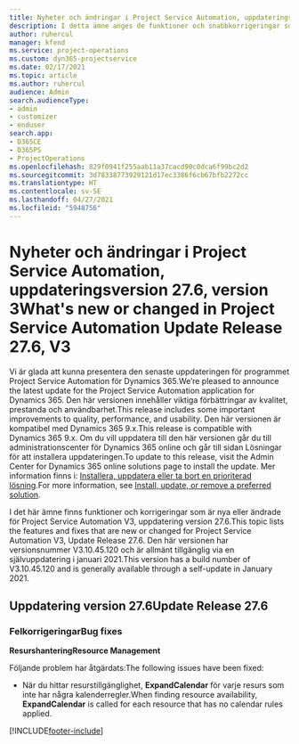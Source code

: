 ```yaml
---
title: Nyheter och ändringar i Project Service Automation, uppdateringsversion 27.6, snabbkorrigering, version 3
description: I detta ämne anges de funktioner och snabbkorrigeringar som finns tillgängliga i Project Service Automation, uppdateringsversion 27.6, snabbkorrigering, version 3.
author: ruhercul
manager: kfend
ms.service: project-operations
ms.custom: dyn365-projectservice
ms.date: 02/17/2021
ms.topic: article
ms.author: ruhercul
audience: Admin
search.audienceType:
- admin
- customizer
- enduser
search.app:
- D365CE
- D365PS
- ProjectOperations
ms.openlocfilehash: 829f0941f255aab11a37cacd90c0dca6f99bc2d2
ms.sourcegitcommit: 3d78338773929121d17ec3386f6cb67bfb2272cc
ms.translationtype: HT
ms.contentlocale: sv-SE
ms.lasthandoff: 04/27/2021
ms.locfileid: "5948756"
---
```

# <a name="whats-new-or-changed-in-project-service-automation-update-release-276-v3"></a><span data-ttu-id="323b6-103">Nyheter och ändringar i Project Service Automation, uppdateringsversion 27.6, version 3</span><span class="sxs-lookup"><span data-stu-id="323b6-103">What's new or changed in Project Service Automation Update Release 27.6, V3</span></span>

<span data-ttu-id="323b6-104">Vi är glada att kunna presentera den senaste uppdateringen för programmet Project Service Automation för Dynamics 365.</span><span class="sxs-lookup"><span data-stu-id="323b6-104">We’re pleased to announce the latest update for the Project Service Automation application for Dynamics 365.</span></span> <span data-ttu-id="323b6-105">Den här versionen innehåller viktiga förbättringar av kvalitet, prestanda och användbarhet.</span><span class="sxs-lookup"><span data-stu-id="323b6-105">This release includes some important improvements to quality, performance, and usability.</span></span> <span data-ttu-id="323b6-106">Den här versionen är kompatibel med Dynamics 365 9.x.</span><span class="sxs-lookup"><span data-stu-id="323b6-106">This release is compatible with Dynamics 365 9.x.</span></span> <span data-ttu-id="323b6-107">Om du vill uppdatera till den här versionen går du till administrationscenter för Dynamics 365 online och går till sidan Lösningar för att installera uppdateringen.</span><span class="sxs-lookup"><span data-stu-id="323b6-107">To update to this release, visit the Admin Center for Dynamics 365 online solutions page to install the update.</span></span> <span data-ttu-id="323b6-108">Mer information finns i: [Installera, uppdatera eller ta bort en prioriterad lösning](/power-platform/admin/install-remove-preferred-solution).</span><span class="sxs-lookup"><span data-stu-id="323b6-108">For more information, see [Install, update, or remove a preferred solution](/power-platform/admin/install-remove-preferred-solution).</span></span>

<span data-ttu-id="323b6-109">I det här ämne finns funktioner och korrigeringar som är nya eller ändrade för Project Service Automation V3, uppdatering version 27.6.</span><span class="sxs-lookup"><span data-stu-id="323b6-109">This topic lists the features and fixes that are new or changed for Project Service Automation V3, Update Release 27.6.</span></span> <span data-ttu-id="323b6-110">Den här versionen har versionsnummer V3.10.45.120 och är allmänt tillgänglig via en självuppdatering i januari 2021.</span><span class="sxs-lookup"><span data-stu-id="323b6-110">This version has a build number of V3.10.45.120 and is generally available through a self-update in January 2021.</span></span>

## <a name="update-release-276"></a><span data-ttu-id="323b6-111">Uppdatering version 27.6</span><span class="sxs-lookup"><span data-stu-id="323b6-111">Update Release 27.6</span></span>

### <a name="bug-fixes"></a><span data-ttu-id="323b6-112">Felkorrigeringar</span><span class="sxs-lookup"><span data-stu-id="323b6-112">Bug fixes</span></span>


<span data-ttu-id="323b6-113">**Resurshantering**</span><span class="sxs-lookup"><span data-stu-id="323b6-113">**Resource Management**</span></span>

<span data-ttu-id="323b6-114">Följande problem har åtgärdats:</span><span class="sxs-lookup"><span data-stu-id="323b6-114">The following issues have been fixed:</span></span>

- <span data-ttu-id="323b6-115">När du hittar resurstillgänglighet, **ExpandCalendar** för varje resurs som inte har några kalenderregler.</span><span class="sxs-lookup"><span data-stu-id="323b6-115">When finding resource availability, **ExpandCalendar** is called for each resource that has no calendar rules applied.</span></span>


[!INCLUDE[footer-include](../includes/footer-banner.md)]